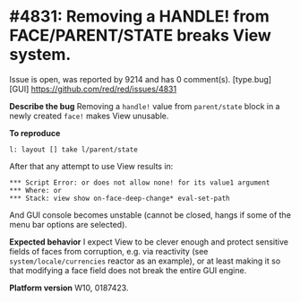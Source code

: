 
#4831: Removing a HANDLE! from FACE/PARENT/STATE breaks View system.
================================================================================
Issue is open, was reported by 9214 and has 0 comment(s).
[type.bug] [GUI]
<https://github.com/red/red/issues/4831>

**Describe the bug**
Removing a `handle!` value from `parent/state` block in a newly created `face!` makes View unusable.

**To reproduce**
```red
l: layout [] take l/parent/state
```
After that any attempt to use View results in:
```
*** Script Error: or does not allow none! for its value1 argument
*** Where: or
*** Stack: view show on-face-deep-change* eval-set-path  
```

And GUI console becomes unstable (cannot be closed, hangs if some of the menu bar options are selected).

**Expected behavior**
I expect View to be clever enough and protect sensitive fields of faces from corruption, e.g. via reactivity (see `system/locale/currencies` reactor as an example), or at least making it so that modifying a face field does not break the entire GUI engine.

**Platform version**
W10, 0187423.



